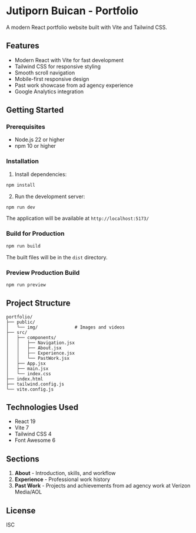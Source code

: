 # Jutiporn Buican - Portfolio

A modern React portfolio website built with Vite and Tailwind CSS.

## Features

- Modern React with Vite for fast development
- Tailwind CSS for responsive styling
- Smooth scroll navigation
- Mobile-first responsive design
- Past work showcase from ad agency experience
- Google Analytics integration

## Getting Started

### Prerequisites

- Node.js 22 or higher
- npm 10 or higher

### Installation

1. Install dependencies:
```bash
npm install
```

2. Run the development server:
```bash
npm run dev
```

The application will be available at `http://localhost:5173/`

### Build for Production

```bash
npm run build
```

The built files will be in the `dist` directory.

### Preview Production Build

```bash
npm run preview
```

## Project Structure

```
portfolio/
├── public/
│   └── img/              # Images and videos
├── src/
│   ├── components/
│   │   ├── Navigation.jsx
│   │   ├── About.jsx
│   │   ├── Experience.jsx
│   │   └── PastWork.jsx
│   ├── App.jsx
│   ├── main.jsx
│   └── index.css
├── index.html
├── tailwind.config.js
└── vite.config.js
```

## Technologies Used

- React 19
- Vite 7
- Tailwind CSS 4
- Font Awesome 6

## Sections

1. **About** - Introduction, skills, and workflow
2. **Experience** - Professional work history
3. **Past Work** - Projects and achievements from ad agency work at Verizon Media/AOL

## License

ISC
